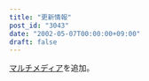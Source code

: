 ```yaml
---
title: "更新情報"
post_id: "3043"
date: "2002-05-07T00:00:00+09:00"
draft: false
---
```



[マルチメディア](/category/products/musics)を追加。
